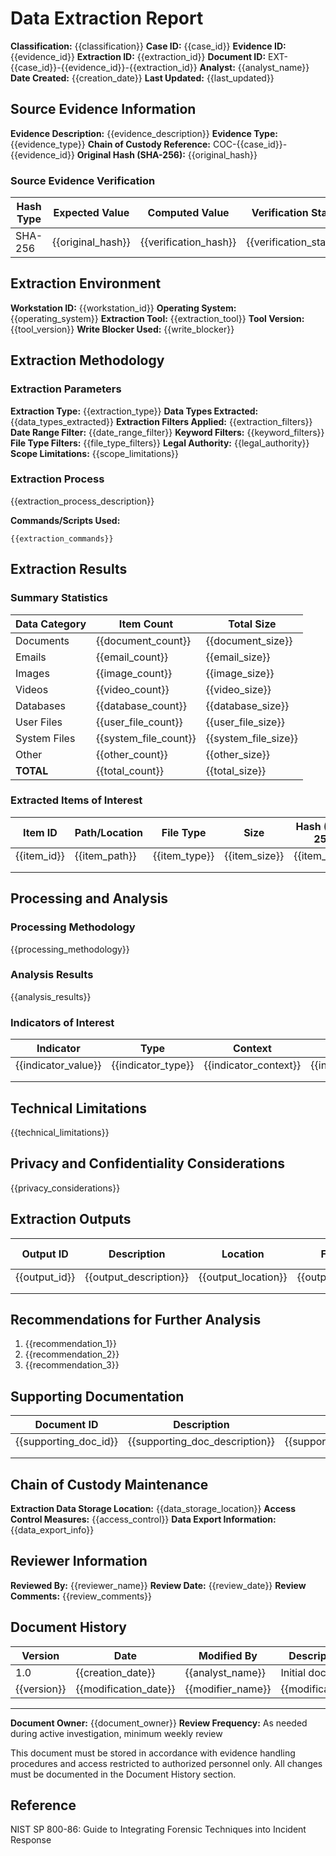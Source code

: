 # Data Extraction Report

**Classification:** {{classification}}
**Case ID:** {{case_id}}
**Evidence ID:** {{evidence_id}}
**Extraction ID:** {{extraction_id}}
**Document ID:** EXT-{{case_id}}-{{evidence_id}}-{{extraction_id}}
**Analyst:** {{analyst_name}}
**Date Created:** {{creation_date}}
**Last Updated:** {{last_updated}}

## Source Evidence Information

**Evidence Description:** {{evidence_description}}
**Evidence Type:** {{evidence_type}}
**Chain of Custody Reference:** COC-{{case_id}}-{{evidence_id}}
**Original Hash (SHA-256):** {{original_hash}}

### Source Evidence Verification

| Hash Type | Expected Value | Computed Value | Verification Status | Verification Date/Time |
|-----------|---------------|---------------|---------------------|------------------------|
| SHA-256   | {{original_hash}} | {{verification_hash}} | {{verification_status}} | {{verification_datetime}} |

## Extraction Environment

**Workstation ID:** {{workstation_id}}
**Operating System:** {{operating_system}}
**Extraction Tool:** {{extraction_tool}}
**Tool Version:** {{tool_version}}
**Write Blocker Used:** {{write_blocker}}

## Extraction Methodology

### Extraction Parameters

**Extraction Type:** {{extraction_type}}
**Data Types Extracted:** {{data_types_extracted}}
**Extraction Filters Applied:** {{extraction_filters}}
**Date Range Filter:** {{date_range_filter}}
**Keyword Filters:** {{keyword_filters}}
**File Type Filters:** {{file_type_filters}}
**Legal Authority:** {{legal_authority}}
**Scope Limitations:** {{scope_limitations}}

### Extraction Process

{{extraction_process_description}}

**Commands/Scripts Used:**

```plaintext
{{extraction_commands}}
```

## Extraction Results

### Summary Statistics

| Data Category | Item Count | Total Size |
|---------------|------------|------------|
| Documents     | {{document_count}} | {{document_size}} |
| Emails        | {{email_count}} | {{email_size}} |
| Images        | {{image_count}} | {{image_size}} |
| Videos        | {{video_count}} | {{video_size}} |
| Databases     | {{database_count}} | {{database_size}} |
| User Files    | {{user_file_count}} | {{user_file_size}} |
| System Files  | {{system_file_count}} | {{system_file_size}} |
| Other         | {{other_count}} | {{other_size}} |
| **TOTAL**     | {{total_count}} | {{total_size}} |

### Extracted Items of Interest

| Item ID | Path/Location | File Type | Size | Hash (SHA-256) | Relevance | Notes |
|---------|--------------|-----------|------|----------------|-----------|-------|
| {{item_id}} | {{item_path}} | {{item_type}} | {{item_size}} | {{item_hash}} | {{item_relevance}} | {{item_notes}} |
| | | | | | | |
| | | | | | | |

## Processing and Analysis

### Processing Methodology

{{processing_methodology}}

### Analysis Results

{{analysis_results}}

### Indicators of Interest

| Indicator | Type | Context | Significance |
|-----------|------|---------|-------------|
| {{indicator_value}} | {{indicator_type}} | {{indicator_context}} | {{indicator_significance}} |
| | | | |
| | | | |

## Technical Limitations

{{technical_limitations}}

## Privacy and Confidentiality Considerations

{{privacy_considerations}}

## Extraction Outputs

| Output ID | Description | Location | Format | Size | Hash (SHA-256) |
|-----------|------------|----------|--------|------|----------------|
| {{output_id}} | {{output_description}} | {{output_location}} | {{output_format}} | {{output_size}} | {{output_hash}} |
| | | | | | |
| | | | | | |

## Recommendations for Further Analysis

1. {{recommendation_1}}
2. {{recommendation_2}}
3. {{recommendation_3}}

## Supporting Documentation

| Document ID | Description | Location |
|-------------|------------|----------|
| {{supporting_doc_id}} | {{supporting_doc_description}} | {{supporting_doc_location}} |
| | | |
| | | |

## Chain of Custody Maintenance

**Extraction Data Storage Location:** {{data_storage_location}}
**Access Control Measures:** {{access_control}}
**Data Export Information:** {{data_export_info}}

## Reviewer Information

**Reviewed By:** {{reviewer_name}}
**Review Date:** {{review_date}}
**Review Comments:** {{review_comments}}

## Document History

| Version | Date | Modified By | Description of Changes |
|---------|------|------------|------------------------|
| 1.0 | {{creation_date}} | {{analyst_name}} | Initial document creation |
| {{version}} | {{modification_date}} | {{modifier_name}} | {{modification_description}} |

---

**Document Owner:** {{document_owner}}
**Review Frequency:** As needed during active investigation, minimum weekly review

This document must be stored in accordance with evidence handling procedures and access restricted to authorized personnel only. All changes must be documented in the Document History section.

## Reference

NIST SP 800-86: Guide to Integrating Forensic Techniques into Incident Response

